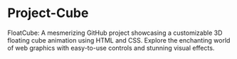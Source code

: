 # Project-Cube
FloatCube: A mesmerizing GitHub project showcasing a customizable 3D floating cube animation using HTML and CSS. Explore the enchanting world of web graphics with easy-to-use controls and stunning visual effects.
